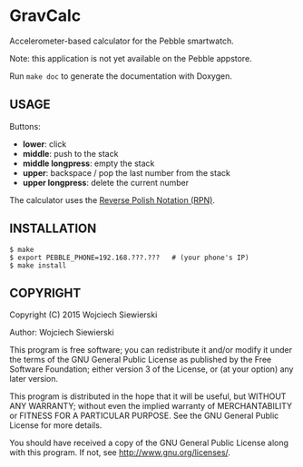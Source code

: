 GravCalc
========

Accelerometer-based calculator for the Pebble smartwatch.

Note: this application is not yet available on the Pebble appstore.

Run `make doc` to generate the documentation with Doxygen.

USAGE
-----

Buttons:  
- **lower**: click  
- **middle**: push to the stack  
- **middle longpress**: empty the stack  
- **upper**: backspace / pop the last number from the stack  
- **upper longpress**: delete the current number

The calculator uses the
[Reverse Polish Notation (RPN)](http://en.wikipedia.org/wiki/Reverse_Polish_notation).

INSTALLATION
------------

    $ make
    $ export PEBBLE_PHONE=192.168.???.???   # (your phone's IP)
    $ make install

COPYRIGHT
---------

Copyright (C) 2015 Wojciech Siewierski <wojciech dot siewierski at onet dot pl>

Author: Wojciech Siewierski <wojciech dot siewierski at onet dot pl>

This program is free software; you can redistribute it and/or
modify it under the terms of the GNU General Public License
as published by the Free Software Foundation; either version 3
of the License, or (at your option) any later version.

This program is distributed in the hope that it will be useful,
but WITHOUT ANY WARRANTY; without even the implied warranty of
MERCHANTABILITY or FITNESS FOR A PARTICULAR PURPOSE.  See the
GNU General Public License for more details.

You should have received a copy of the GNU General Public License
along with this program. If not, see <http://www.gnu.org/licenses/>.
